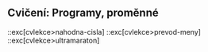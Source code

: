 ## Cvičení: Programy, proměnné

::exc[cvlekce>nahodna-cisla]
::exc[cvlekce>prevod-meny]
::exc[cvlekce>ultramaraton]


